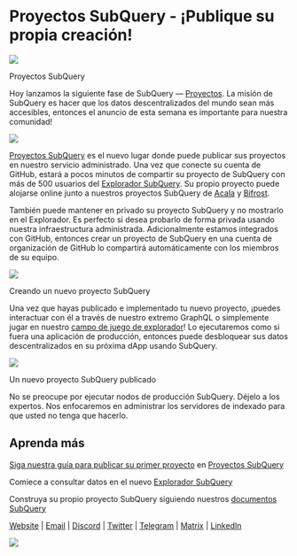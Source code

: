# Proyectos SubQuery - ¡Publique su propia creación!

![](https://miro.medium.com/max/1400/0*Jhkt10DyMiptFocJ)

Proyectos SubQuery

Hoy lanzamos la siguiente fase de SubQuery — [Proyectos](https://project.subquery.network). La misión de SubQuery es hacer que los datos descentralizados del mundo sean más accesibles, entonces el anuncio de esta semana es importante para nuestra comunidad!



![](https://miro.medium.com/max/464/0*FTsLOuy0A4cWEwcp)

[Proyectos SubQuery](https://project.subquery.network) es el nuevo lugar donde puede publicar sus proyectos en nuestro servicio administrado. Una vez que conecte su cuenta de GitHub, estará a pocos minutos de compartir su proyecto de SubQuery con más de 500 usuarios del [Explorador SubQuery](https://explorer.subquery.network/). Su propio proyecto puede alojarse online junto a nuestros proyectos SubQuery de [Acala](https://explorer.subquery.network/subquery/OnFinality-io/acala-subql) y [Bifrost](https://explorer.subquery.network/subquery/bifrost-finance/subql).

También puede mantener en privado su proyecto SubQuery y no mostrarlo en el Explorador. Es perfecto si desea probarlo de forma privada usando nuestra infraestructura administrada. Adicionalmente estamos integrados con GitHub, entonces crear un proyecto de SubQuery en una cuenta de organización de GitHub lo compartirá automáticamente con los miembros de su equipo.



![](https://miro.medium.com/max/1400/1*IupCbHA6aaal26sYbK-Hbw.png)

Creando un nuevo proyecto SubQuery

Una vez que hayas publicado e implementado tu nuevo proyecto, ¡puedes interactuar con él a través de nuestro extremo GraphQL o simplemente jugar en nuestro [campo de juego de explorador](https://explorer.subquery.network/)! Lo ejecutaremos como si fuera una aplicación de producción, entonces puede desbloquear sus datos descentralizados en su próxima dApp usando SubQuery.



![](https://miro.medium.com/max/1400/1*Re6uHuy05UzWttfWQBM6hg.png)

Un nuevo proyecto SubQuery publicado

No se preocupe por ejecutar nodos de producción SubQuery. Déjelo a los expertos. Nos enfocaremos en administrar los servidores de indexado para que usted no tenga que hacerlo.

## Aprenda más

[Siga nuestra guía para publicar su primer proyecto](https://doc.subquery.network/publish/publish.html) en [Proyectos SubQuery](https://project.subquery.network)

Comiece a consultar datos en el nuevo [Explorador SubQuery](https://explorer.subquery.network/)

Construya su propio proyecto SubQuery siguiendo nuestros [documentos SubQuery](https://doc.subquery.network/)

[Website](https://subquery.network/) | [Email](mailto:hello@subquery.network) | [Discord](https://discord.com/invite/78zg8aBSMG) | [Twitter](https://twitter.com/subquerynetwork) | [Telegram](https://t.me/subquerynetwork) | [Matrix](https://matrix.to/#/#subquery:matrix.org) | [LinkedIn](https://www.linkedin.com/company/subquery)

![](https://miro.medium.com/max/1400/0*4Yetj66AO5gHV2rt)